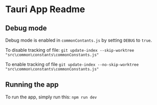 # Tauri App Readme

## Debug mode

Debug mode is enabled in `commonContants.js` by setting `DEBUG` to `true`.

To disable tracking of file:
`git update-index --skip-worktree "src\common\constants\commonConstants.js"`

To enable tracking of file
`git update-index --no-skip-worktree "src\common\constants\commonConstants.js"`

## Running the app

To run the app, simply run this:
`npm run dev`


